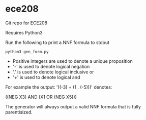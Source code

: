 # ece208
Git repo for ECE208

Requires Python3

Run the following to print a NNF formula to stdout

```
python3 gen_form.py
```
* Positive integers are used to denote a unique proposition
* '-' is used to denote logical negation
* '.' is used to denote logical inclusive or
* '+' is used to denote logical and

For example the output: '((-3) + (1 . (-5)))' denotes:

((NEG X3) AND (X1 OR (NEG X5)))

The generator will always output a valid NNF formula that is fully parentisized. 
